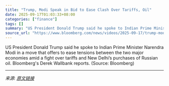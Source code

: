 ```yaml
---
title: "Trump, Modi Speak in Bid to Ease Clash Over Tariffs, Oil"
date: 2025-09-17T01:03:33+08:00
categories: ["finance"]
tags: []
summary: "US President Donald Trump said he spoke to Indian Prime Minister Narendra Modi in a move that offers to ease tensions between the two major economies amid a fight over tariffs and New Delhi’s purchase"
source_url: "https://www.bloomberg.com/news/videos/2025-09-17/trump-modi-speak-in-bid-to-ease-clash-over-tariffs-oil-video"
---
```


US President Donald Trump said he spoke to Indian Prime Minister Narendra Modi in a move that offers to ease tensions between the two major economies amid a fight over tariffs and New Delhi’s purchases of Russian oil. Bloomberg's Derek Wallbank reports. (Source: Bloomberg)

---

*来源: [原文链接](https://www.bloomberg.com/news/videos/2025-09-17/trump-modi-speak-in-bid-to-ease-clash-over-tariffs-oil-video)*
